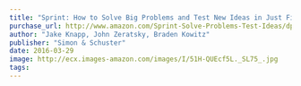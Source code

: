 ```yaml
---
title: "Sprint: How to Solve Big Problems and Test New Ideas in Just Five Days"
purchase_url: http://www.amazon.com/Sprint-Solve-Problems-Test-Ideas/dp/150112174X%3FSubscriptionId%3DAKIAIVZLK2PABGQI2KAQ%26tag%3Deverrail-20%26linkCode%3Dxm2%26camp%3D2025%26creative%3D165953%26creativeASIN%3D150112174X
author: "Jake Knapp, John Zeratsky, Braden Kowitz"
publisher: "Simon & Schuster"
date: 2016-03-29
image: http://ecx.images-amazon.com/images/I/51H-QUEcf5L._SL75_.jpg
tags:
---
```


